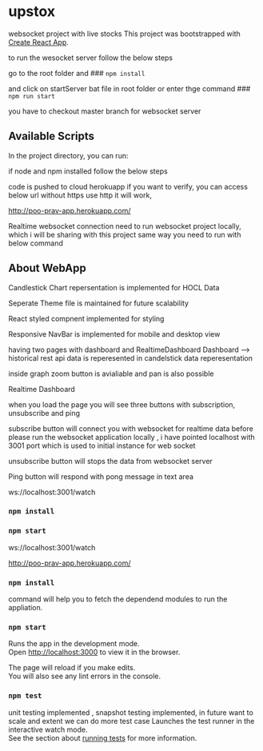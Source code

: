 # upstox
websocket project with live stocks This project was bootstrapped with [Create React App](https://github.com/facebook/create-react-app).

to run the wesocket server follow the below steps

go to the root folder and ### `npm install`

and click on startServer bat file in root folder or  enter thge command  ### `npm run start`

you have to checkout master branch for websocket server

## Available Scripts

In the project directory, you can run:

if node and npm installed follow the below steps 

code is pushed to cloud herokuapp if you want to verify, you can access below url without https use http it will work,

http://poo-prav-app.herokuapp.com/

 Realtime websocket connection need to run websocket project locally, which i will be sharing with this project same way you need to run with below command 

## About WebApp

Candlestick Chart repersentation is implemented for HOCL Data 

Seperate Theme file is maintained for future scalability 

React styled compnent implemented for styling 

Responsive NavBar is implemented for mobile and desktop view 

having two pages with dashboard and RealtimeDashboard 
Dashboard --> historical rest api data is reperesented in candelstick data reperesentation

inside graph zoom button is avialiable  and pan is also possible 

Realtime Dashboard 

when you load the page you will see three buttons with subscription, unsubscribe and ping 

subscribe button will connect you with websocket for realtime data before please run the websocket application locally , i have pointed localhost with 3001 port which is used to initial instance for web socket 

unsubscribe button will stops the data from websocket server 

Ping button will respond with pong message in text area 


ws://localhost:3001/watch

### `npm install`
### `npm start`

ws://localhost:3001/watch


http://poo-prav-app.herokuapp.com/


### `npm install`
command will help you to fetch the dependend modules to run the appliation.


### `npm start`

Runs the app in the development mode.<br />
Open [http://localhost:3000](http://localhost:3000) to view it in the browser.

The page will reload if you make edits.<br />
You will also see any lint errors in the console.

### `npm test`
unit testing implemented , snapshot testing implemented, in future want to scale and extent we can do more test case 
Launches the test runner in the interactive watch mode.<br />
See the section about [running tests](https://facebook.github.io/create-react-app/docs/running-tests) for more information.


